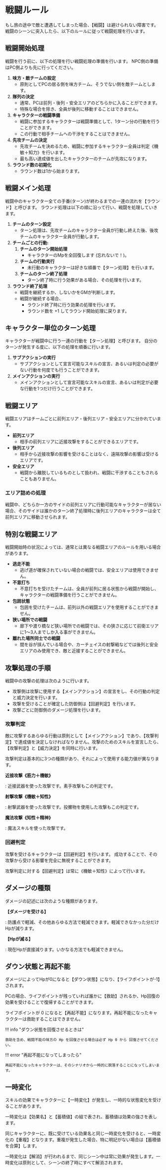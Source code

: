 # 戦闘ルール

もし旅の途中で敵と遭遇してしまった場合、【戦闘】は避けられない障害です。 戦闘のシーンに突入したら、以下のルールに従って戦闘処理を行います。

## 戦闘開始処理

戦闘を行う前に、以下の処理を行い戦闘処理の準備を行います。 NPC側の準備はPC側よりも先に行ってください。

1. **味方・敵チームの設定**
    - 原則としてPCの居る側を味方チーム、そうでない側を敵チームとします。
2. **隊列の決定**
    - 通常、PCは前列・後列・安全エリアのどちらかに入ることができます。
    - 特殊な場合を除き、全員が後列に移動することはできません。
3. **キャラクターの戦闘準備**
    - 戦闘に参加するキャラクターは戦闘準備として、1ターン分の行動を行うことができます。
    - この行動で相手チームへの干渉をすることはできません。
4. **先攻チームの決定**
    - 先攻チームを決めるため、戦闘に参加するキャラクター全員は判定《機敏＋知力》を行います。
    - 最も高い達成値を出したキャラクターのチームが先攻になります。
5. **ラウンド数の初期化**
    - ラウンド数は1から始まります。

## 戦闘メイン処理

戦闘中のキャラクター全ての手番(ターン)が終わるまでの一連の流れを【ラウンド】と呼びます。 ラウンド処理は以下の順に沿って行い、戦闘を処理していきます。

1. **チームのターン設定**
    - ターン処理は、先攻チームのキャラクター全員が行動し終えた後、後攻チームのキャラクター全員が行動します。
1. **チームごとの行動:**
    1. **チームのターン開始処理**
        - キャラクターのMpを全回復します (忘れないで！)。
    1. **チームの行動実行**
        - 未行動のキャラクターは好きな順番で【ターン処理】を行います。
    1. **チームのターン終了処理**
        - ターン終了時に行う効果がある場合、その処理を行います。
1. **ラウンド終了処理**
    - 戦闘を継続するか、しないかをGMが判断します。
    - 戦闘が継続する場合、
        - ラウンド終了時に行う効果の処理を行います。
        - ラウンド数を +1 してラウンド開始処理に戻ります。

## キャラクター単位のターン処理

キャラクターが戦闘中に行う一連の行動を【ターン処理】と呼びます。 自分のターンが発生する度に、以下の処理を順番に行います。

1. **サブアクションの実行**
    - サブアクションとして宣言可能なスキルの宣言、あるいは判定の必要がない行動を何度でも行うことができます。
1. **メインアクションの実行**
    - メインアクションとして宣言可能なスキルの宣言、あるいは判定が必要な行動を1つだけ行うことができます。

## 戦闘エリア

戦闘エリアはチームごとに前列エリア・後列エリア・安全エリアに分かれています。

- **前列エリア**
    - 相手の前列エリアに近接攻撃をすることができるエリアです。
- **後列エリア**
    - 相手から近接攻撃の影響を受けることはなく、遠隔攻撃の影響は受けるエリアです。
- **安全エリア**
    - 戦闘から離脱しているものとして扱われ、戦闘に干渉することもされることもありません。

### エリア詰めの処理

戦闘中、どちらか一方のサイドの前列エリアに行動可能なキャラクターが居ない場合、そのサイドは誰かのターン終了処理時に後列エリアのキャラクターは全て前列エリアに移動させられます。

## 特別な戦闘エリア

戦闘開始時の状況によっては、通常とは異なる戦闘エリアのルールを用いる場合があります。

- **逃走不能**
    - 逃げ道が確保されていない場合の戦闘では、安全エリアは使用できません。
- **不意打ち**
    - 不意打ちを受けたチームは、全員が前列に居る状態から戦闘が開始し、キャラクターの戦闘準備を行うことができません。
- **包囲状態**
    - 包囲を受けたチームは、前列以外の戦闘エリアを使用することができません。
- **狭い場所での戦闘**
    - 廊下や渡り橋など狭い場所での戦闘では、その狭さに応じて前衛エリアに1～3人までしか入る事ができません。
- **離れた場所同士での戦闘**
    - 間を谷が挟んでいる場合や、カーチェイスの射撃戦などでは後列と安全エリアのみ使用でき、敵と近接することができません。

## 攻撃処理の手順

戦闘中の攻撃の処理は次のように行います。

- 攻撃側は攻撃に使用する【メインアクション】の宣言をし、その行動の判定と威力決定を行います。
- 攻撃を受けることが確定した防御側は【回避判定】を行います。
- 攻撃ごとに防御側のダメージ処理を行います。

### 攻撃判定

敵に攻撃するあらゆる行動は原則として【メインアクション】であり、【攻撃判定】で達成値を決定しなければなりません。攻撃のためのスキルを宣言したら、【攻撃判定】と【威力決定】を同時に行います。

攻撃判定は基本的に3つの種類があり、それによって使用する能力値が異なります。

**近接攻撃《筋力＋機敏》**

:   近接武器を使った攻撃です。素手攻撃もこの判定です。

**射撃攻撃《機敏＋知性》**

:   射撃武器を使った攻撃です。投擲物を使用した攻撃もこの判定です。

**魔法攻撃《知性＋精神》**

:   魔法スキルを使った攻撃です。

### 回避判定

攻撃を受けるキャラクターは【回避判定】を行います。
成功することで、その攻撃から受ける影響を完全に無視することができます。

攻撃判定に対する【回避判定】は常に《機敏＋知性》によって行います。

## ダメージの種類

ダメージの記述には次のような種類があります。

**【ダメージを受ける】**

:   防護点で軽減、その他あらゆる方法で軽減できます。軽減できなかった分だけHpが減ります。

**【Hpが減る】**

:   現在Hpが直接減ります。いかなる方法でも軽減できません。

## ダウン状態と再起不能

ダメージによってHpが0になると【ダウン状態】になり、【ライフポイントが-1】されます。

PCの場合、ライフポイントが残っていれば誰かに【救助】されるか、Hp回復の効果を受けることで復帰することができます。

ライフポイントが 0 になると【再起不能】になります。再起不能になったキャラクターは救助することはできません。

!!! info "ダウン状態を回復させるときは"

    救助を含め、戦闘不能の味方の Hp を回復させる場合は必ず Hp 0 から 回復させてください。

!!! error "再起不能になってしまったら"

    再起不能になったキャラクターは、そのシナリオから一時的に脱落することになってしまいます。

## 一時変化

スキルの効果でキャラクターに【一時変化】が発生し、一時的な状態変化を受けることがあります。

一時変化は【効果名】と【蓄積値】の組で表され、蓄積値は効果の強さを表します。

同じキャラクターに、既に受けている効果名と同じ一時変化を受けると、一時変化の【重複】となります。重複が発生した場合、特に明記がない場合は【蓄積値を合算】します。

一時変化は【解消】が行われるまで、同じシーン中は常に効果が発生します。一時変化は原則として、シーンの終了時にすべて解消されます。
